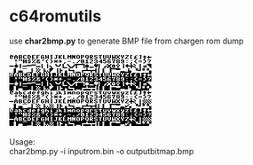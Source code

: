 # c64romutils

use **char2bmp.py** to generate BMP file from chargen rom dump\
\
![Sample output](https://raw.githubusercontent.com/amnemonic/c64romutils/master/901225-01.bmp)\
\
Usage:\
char2bmp.py -i inputrom.bin -o outputbitmap.bmp
